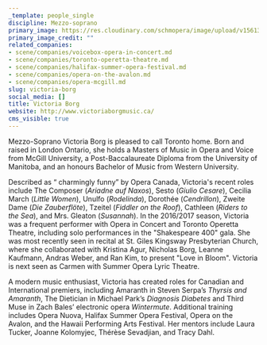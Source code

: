 ```yaml
---
_template: people_single
discipline: Mezzo-soprano
primary_image: https://res.cloudinary.com/schmopera/image/upload/v1561329438/media/2019/06/Victoria%20Headshot%20square.jpg
primary_image_credit: ""
related_companies:
- scene/companies/voicebox-opera-in-concert.md
- scene/companies/toronto-operetta-theatre.md
- scene/companies/halifax-summer-opera-festival.md
- scene/companies/opera-on-the-avalon.md
- scene/companies/opera-mcgill.md
slug: victoria-borg
social_media: []
title: Victoria Borg
website: http://www.victoriaborgmusic.ca/
cms_visible: true
---
```

Mezzo-Soprano Victoria Borg is pleased to call Toronto home. Born and raised in London Ontario, she holds a Masters of Music in Opera and Voice from McGill University, a Post-Baccalaureate Diploma from the University of Manitoba, and an honours Bachelor of Music from Western University.

Described as “ charmingly funny” by Opera Canada, Victoria's recent roles include The Composer (_Ariadne auf Naxos_), Sesto (_Giulio Cesare_), Cecilia March (_Little Women_), Unulfo (_Rodelinda_), Dorothée (_Cendrillon_), Zweite Dame (_Die Zauberflöte_), Tzeitel (_Fiddler on the Roof_), Cathleen (_Riders to the Sea_), and Mrs. Gleaton (_Susannah_). In the 2016/2017 season, Victoria was a frequent performer with Opera in Concert and Toronto Operetta Theatre, including solo performances in the "Shakespeare 400" gala. She was most recently seen in recital at St. Giles Kingsway Presbyterian Church, where she collaborated with Kristina Agur, Nicholas Borg, Leanne Kaufmann, Andras Weber, and Ran Kim, to present "Love in Bloom".  Victoria is next seen as Carmen​ with Summer Opera Lyric Theatre.

​A modern music enthusiast, Victoria has created roles for Canadian and International premiers, including Amaranth in Steven Serpa’s _Thyrsis and Amaranth_, The Dietician in Michael Park’s _Diagnosis Diabetes_ and Third Muse in Zach Bales’ electronic opera _Wintermute_. Additional training includes Opera Nuova, Halifax Summer Opera Festival, Opera on the Avalon, and the Hawaii Performing Arts Festival. Her mentors include Laura Tucker, Joanne Kolomyjec, Thérèse Sevadjian, and Tracy Dahl.